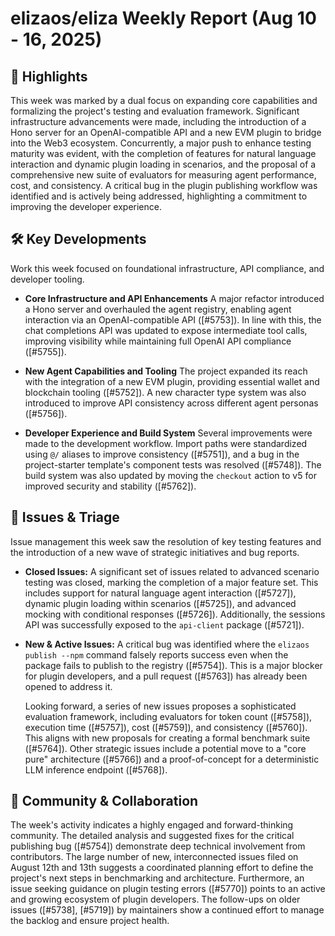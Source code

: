 # elizaos/eliza Weekly Report (Aug 10 - 16, 2025)

## 🚀 Highlights
This week was marked by a dual focus on expanding core capabilities and formalizing the project's testing and evaluation framework. Significant infrastructure advancements were made, including the introduction of a Hono server for an OpenAI-compatible API and a new EVM plugin to bridge into the Web3 ecosystem. Concurrently, a major push to enhance testing maturity was evident, with the completion of features for natural language interaction and dynamic plugin loading in scenarios, and the proposal of a comprehensive new suite of evaluators for measuring agent performance, cost, and consistency. A critical bug in the plugin publishing workflow was identified and is actively being addressed, highlighting a commitment to improving the developer experience.

## 🛠️ Key Developments
Work this week focused on foundational infrastructure, API compliance, and developer tooling.

- **Core Infrastructure and API Enhancements**
  A major refactor introduced a Hono server and overhauled the agent registry, enabling agent interaction via an OpenAI-compatible API ([#5753]). In line with this, the chat completions API was updated to expose intermediate tool calls, improving visibility while maintaining full OpenAI API compliance ([#5755]).

- **New Agent Capabilities and Tooling**
  The project expanded its reach with the integration of a new EVM plugin, providing essential wallet and blockchain tooling ([#5752]). A new character type system was also introduced to improve API consistency across different agent personas ([#5756]).

- **Developer Experience and Build System**
  Several improvements were made to the development workflow. Import paths were standardized using `@/` aliases to improve consistency ([#5751]), and a bug in the project-starter template's component tests was resolved ([#5748]). The build system was also updated by moving the `checkout` action to v5 for improved security and stability ([#5762]).

## 🐛 Issues & Triage
Issue management this week saw the resolution of key testing features and the introduction of a new wave of strategic initiatives and bug reports.

- **Closed Issues:**
  A significant set of issues related to advanced scenario testing was closed, marking the completion of a major feature set. This includes support for natural language agent interaction ([#5727]), dynamic plugin loading within scenarios ([#5725]), and advanced mocking with conditional responses ([#5726]). Additionally, the sessions API was successfully exposed to the `api-client` package ([#5721]).

- **New & Active Issues:**
  A critical bug was identified where the `elizaos publish --npm` command falsely reports success even when the package fails to publish to the registry ([#5754]). This is a major blocker for plugin developers, and a pull request ([#5763]) has already been opened to address it.

  Looking forward, a series of new issues proposes a sophisticated evaluation framework, including evaluators for token count ([#5758]), execution time ([#5757]), cost ([#5759]), and consistency ([#5760]). This aligns with new proposals for creating a formal benchmark suite ([#5764]). Other strategic issues include a potential move to a "core pure" architecture ([#5766]) and a proof-of-concept for a deterministic LLM inference endpoint ([#5768]).

## 💬 Community & Collaboration
The week's activity indicates a highly engaged and forward-thinking community. The detailed analysis and suggested fixes for the critical publishing bug ([#5754]) demonstrate deep technical involvement from contributors. The large number of new, interconnected issues filed on August 12th and 13th suggests a coordinated planning effort to define the project's next steps in benchmarking and architecture. Furthermore, an issue seeking guidance on plugin testing errors ([#5770]) points to an active and growing ecosystem of plugin developers. The follow-ups on older issues ([#5738], [#5719]) by maintainers show a continued effort to manage the backlog and ensure project health.